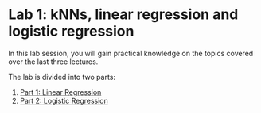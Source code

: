 # Lab 1: kNNs, linear regression and logistic regression

In this lab session, you will gain practical knowledge on the topics covered over the last three lectures.

The lab is divided into two parts:

1. [Part 1: Linear Regression](./linear/linear.md)
2. [Part 2: Logistic Regression](./logistic/logistic.md)

